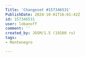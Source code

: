 ```yaml
---
Title: 'Changeset #157346531'
PublishDate: 2024-10-01T16:01:42Z
id: 157346531
user: lobanoff
comment: ''
created_by: JOSM/1.5 (19160 ru)
tags:
- Montenegro

---
```


